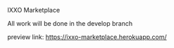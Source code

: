IXXO Marketplace

All work will be done in the develop branch

preview link: https://ixxo-marketplace.herokuapp.com/
